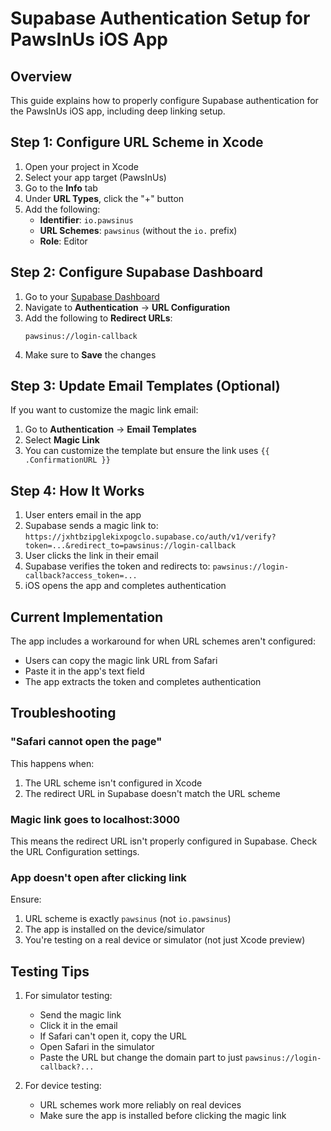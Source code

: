 # Supabase Authentication Setup for PawsInUs iOS App

## Overview
This guide explains how to properly configure Supabase authentication for the PawsInUs iOS app, including deep linking setup.

## Step 1: Configure URL Scheme in Xcode

1. Open your project in Xcode
2. Select your app target (PawsInUs)
3. Go to the **Info** tab
4. Under **URL Types**, click the "+" button
5. Add the following:
   - **Identifier**: `io.pawsinus`
   - **URL Schemes**: `pawsinus` (without the `io.` prefix)
   - **Role**: Editor

## Step 2: Configure Supabase Dashboard

1. Go to your [Supabase Dashboard](https://app.supabase.com)
2. Navigate to **Authentication** → **URL Configuration**
3. Add the following to **Redirect URLs**:
   ```
   pawsinus://login-callback
   ```
4. Make sure to **Save** the changes

## Step 3: Update Email Templates (Optional)

If you want to customize the magic link email:

1. Go to **Authentication** → **Email Templates**
2. Select **Magic Link**
3. You can customize the template but ensure the link uses `{{ .ConfirmationURL }}`

## Step 4: How It Works

1. User enters email in the app
2. Supabase sends a magic link to: `https://jxhtbzipglekixpogclo.supabase.co/auth/v1/verify?token=...&redirect_to=pawsinus://login-callback`
3. User clicks the link in their email
4. Supabase verifies the token and redirects to: `pawsinus://login-callback?access_token=...`
5. iOS opens the app and completes authentication

## Current Implementation

The app includes a workaround for when URL schemes aren't configured:
- Users can copy the magic link URL from Safari
- Paste it in the app's text field
- The app extracts the token and completes authentication

## Troubleshooting

### "Safari cannot open the page"
This happens when:
1. The URL scheme isn't configured in Xcode
2. The redirect URL in Supabase doesn't match the URL scheme

### Magic link goes to localhost:3000
This means the redirect URL isn't properly configured in Supabase. Check the URL Configuration settings.

### App doesn't open after clicking link
Ensure:
1. URL scheme is exactly `pawsinus` (not `io.pawsinus`)
2. The app is installed on the device/simulator
3. You're testing on a real device or simulator (not just Xcode preview)

## Testing Tips

1. For simulator testing:
   - Send the magic link
   - Click it in the email
   - If Safari can't open it, copy the URL
   - Open Safari in the simulator
   - Paste the URL but change the domain part to just `pawsinus://login-callback?...`

2. For device testing:
   - URL schemes work more reliably on real devices
   - Make sure the app is installed before clicking the magic link